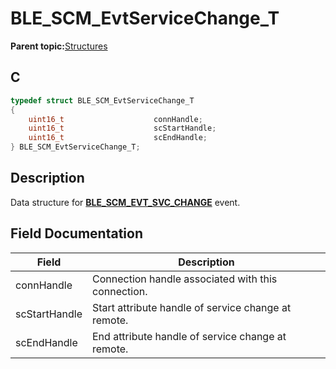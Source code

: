 # BLE\_SCM\_EvtServiceChange\_T

**Parent topic:**[Structures](GUID-649AA2A5-B480-478B-AD34-137EDE75C855.md)

## C

```c
typedef struct BLE_SCM_EvtServiceChange_T
{
    uint16_t                    connHandle;
    uint16_t                    scStartHandle;
    uint16_t                    scEndHandle;
} BLE_SCM_EvtServiceChange_T;
```

## Description

Data structure for **[BLE\_SCM\_EVT\_SVC\_CHANGE](GUID-835AA322-4AA4-473C-9BB5-F6F7368CD9EC.md)** event.

## Field Documentation

|Field|Description|
|-----|-----------|
|connHandle|Connection handle associated with this connection.|
|scStartHandle|Start attribute handle of service change at remote.|
|scEndHandle|End attribute handle of service change at remote.|

